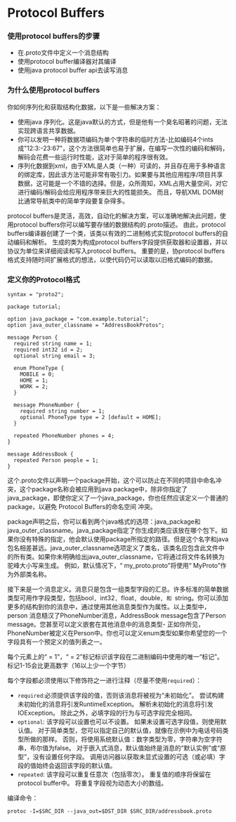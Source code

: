 # Protocol Buffers

### 使用protocol buffers的步骤

- 在.proto文件中定义一个消息结构
- 使用protocol buffer编译器对其编译
- 使用java protocol buffer api去读写消息

### 为什么使用protocol buffers

你如何序列化和获取结构化数据，以下是一些解决方案：

- 使用java 序列化。这是java默认的方式，但是他有一个臭名昭著的问题，无法实现跨语言共享数据。
- 你可以发明一种将数据项编码为单个字符串的临时方法-比如编码4个ints成"12:3:-23:67"，这个方法很简单也易于扩展，在编写一次性的编码和解码，解码会花费一些运行时性能，这对于简单的程序很有效。
- 序列化数据到xml，由于XML是人类（一种）可读的，并且存在用于多种语言的绑定库，因此该方法可能非常有吸引力。如果要与其他应用程序/项目共享数据，这可能是一个不错的选择。但是，众所周知，XML占用大量空间，对它进行编码/解码会给应用程序带来巨大的性能损失。 而且，导航XML DOM树比通常导航类中的简单字段要复杂得多。

protocol buffers是灵活，高效，自动化的解决方案，可以准确地解决此问题，使用protocol buffers你可以编写要存储的数据结构的.proto描述。 由此，protocol buffers编译器创建了一个类，该类以有效的二进制格式实现protocol buffers的自动编码和解析。 生成的类为构成protocol buffers字段提供获取器和设置器，并以协议为单位来详细阅读和写入protocol buffers。 重要的是，协protocol buffers格式支持随时间扩展格式的想法，以使代码仍可以读取以旧格式编码的数据。

### 定义你的Protocol格式

```
syntax = "proto2";

package tutorial;

option java_package = "com.example.tutorial";
option java_outer_classname = "AddressBookProtos";

message Person {
  required string name = 1;
  required int32 id = 2;
  optional string email = 3;

  enum PhoneType {
    MOBILE = 0;
    HOME = 1;
    WORK = 2;
  }

  message PhoneNumber {
    required string number = 1;
    optional PhoneType type = 2 [default = HOME];
  }

  repeated PhoneNumber phones = 4;
}

message AddressBook {
  repeated Person people = 1;
}
```

这个.proto文件以声明一个package开始，这个可以防止在不同的项目中命名冲突，这个package名称会被应用到java package中，除非你指定了java_package，即使你定义了一个java_package，你也任然应该定义一个普通的package，以避免 Protocol Buffers的命名空间 冲突。

package声明之后，你可以看到两个java格式的选项：java_package和java_outer_classname。java_package指定了你生成的类应该放在哪个包下。如果你没有特殊的指定，他会默认使用package所指定的路径。但是这个名字和java包名相差甚远。java_outer_classname选项定义了类名，该类名应包含此文件中的所有类。如果你未明确给出java_outer_classname，它将通过将文件名转换为驼峰大小写来生成。 例如，默认情况下，“ my_proto.proto”将使用“ MyProto”作为外部类名称。

接下来是一个消息定义。消息只是包含一组类型字段的汇总。许多标准的简单数据类型可用作字段类型，包括bool`, `int32`, `float`, `double`, 和 `string。你可以添加更多的结构到你的消息中，通过使用其他消息类型作为属性。以上类型中，person 消息糙汉了PhoneNumber消息，AddressBook message包含了Person message。您甚至可以定义嵌套在其他消息中的消息类型- 正如你所见，PhoneNumber被定义在Person中。你也可以定义enum类型如果你希望您的一个字段具有一个预定义的值列表之一。

每个元素上的“ = 1”，“ = 2”标记标识该字段在二进制编码中使用的唯一“标记”。标记1-15会比更高数字（16以上少一个字节）

每个字段都必须使用以下修饰符之一进行注释（尽量不使用`required`）：

- `required`:必须提供该字段的值，否则该消息将被视为“未初始化”。 尝试构建未初始化的消息将引发RuntimeException。 解析未初始化的消息将引发IOException。 除此之外，必填字段的行为与可选字段完全相同。
- `optional`: 该字段可以设置也可以不设置。 如果未设置可选字段值，则使用默认值。 对于简单类型，您可以指定自己的默认值，就像在示例中为电话号码类型所做的那样。 否则，将使用系统默认值：数字类型为零，字符串为空字符串，布尔值为false。 对于嵌入式消息，默认值始终是消息的“默认实例”或“原型”，没有设置任何字段。 调用访问器以获取未显式设置的可选（或必填）字段的值始终会返回该字段的默认值。
- `repeated`: 该字段可以重复任意次（包括零次）。 重复值的顺序将保留在 protocol buffer中。 将重复字段视为动态大小的数组。

编译命令：

```
protoc -I=$SRC_DIR --java_out=$DST_DIR $SRC_DIR/addressbook.proto
```